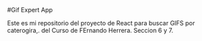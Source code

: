 #Gif Expert App

Este es mi repositorio del proyecto de React para buscar GIFS por caterogira,.
del Curso de FErnando Herrera. Seccion 6 y 7.